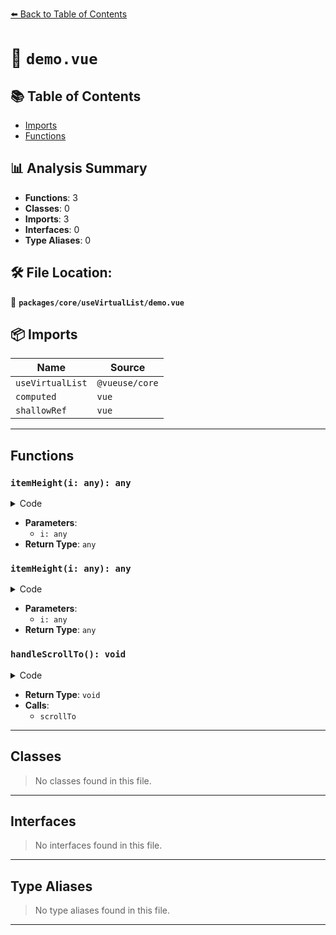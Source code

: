 [⬅️ Back to Table of Contents](../../../index.md)

# 📄 `demo.vue`

## 📚 Table of Contents

- [Imports](#imports)
- [Functions](#functions)

## 📊 Analysis Summary

- **Functions**: 3
- **Classes**: 0
- **Imports**: 3
- **Interfaces**: 0
- **Type Aliases**: 0

## 🛠️ File Location:
📂 **`packages/core/useVirtualList/demo.vue`**

## 📦 Imports

| Name | Source |
|------|--------|
| `useVirtualList` | `@vueuse/core` |
| `computed` | `vue` |
| `shallowRef` | `vue` |


---

## Functions

### `itemHeight(i: any): any`

<details><summary>Code</summary>

```ts
i => (filteredItems.value[i].height + 8)
```
</details>

- **Parameters**:
  - `i: any`
- **Return Type**: `any`
### `itemHeight(i: any): any`

<details><summary>Code</summary>

```ts
i => (filteredItems.value[i].height + 8)
```
</details>

- **Parameters**:
  - `i: any`
- **Return Type**: `any`
### `handleScrollTo(): void`

<details><summary>Code</summary>

```ts
function handleScrollTo() {
  if (index.value)
    scrollTo(index.value)
}
```
</details>

- **Return Type**: `void`
- **Calls**:
  - `scrollTo`

---

## Classes

> No classes found in this file.


---

## Interfaces

> No interfaces found in this file.


---

## Type Aliases

> No type aliases found in this file.


---